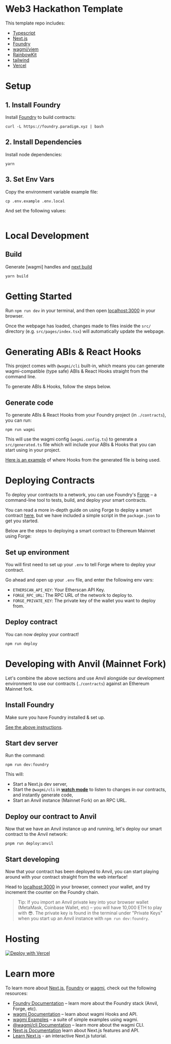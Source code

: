 # Web3 Hackathon Template

This template repo includes:

- [Typescript](https://www.typescriptlang.org/)
- [Next.js](https://nextjs.org)
- [Foundry](https://book.getfoundry.sh/)
- [wagmi/viem](https://wagmi.sh)
- [RainbowKit](https://www.rainbowkit.com/)
- [tailwind](https://tailwindcss.com/)
- [Vercel](#hosting)

# Setup

## 1. Install Foundry

Install [Foundry](https://book.getfoundry.sh/getting-started/installation) to build contracts:

```
curl -L https://foundry.paradigm.xyz | bash
```

<!-- ## Install submodules -->

## 2. Install Dependencies

Install node dependencies:

```
yarn
```

## 3. Set Env Vars

Copy the environment variable example file:

```
cp .env.example .env.local
```

And set the following values:

```

```

# Local Development

## Build

Generate [wagmi] handles and [next build](https://nextjs.org/docs/pages/api-reference/next-cli#build)

```
yarn build
```

# Getting Started

Run `npm run dev` in your terminal, and then open [localhost:3000](http://localhost:3000) in your browser.

Once the webpage has loaded, changes made to files inside the `src/` directory (e.g. `src/pages/index.tsx`) will automatically update the webpage.

# Generating ABIs & React Hooks

This project comes with `@wagmi/cli` built-in, which means you can generate wagmi-compatible (type safe) ABIs & React Hooks straight from the command line.

To generate ABIs & Hooks, follow the steps below.

## Generate code

To generate ABIs & React Hooks from your Foundry project (in `./contracts`), you can run:

```
npm run wagmi
```

This will use the wagmi config (`wagmi.config.ts`) to generate a `src/generated.ts` file which will include your ABIs & Hooks that you can start using in your project.

[Here is an example](./src/components/Counter.tsx) of where Hooks from the generated file is being used.

# Deploying Contracts

To deploy your contracts to a network, you can use Foundry's [Forge](https://book.getfoundry.sh/forge/) – a command-line tool to tests, build, and deploy your smart contracts.

You can read a more in-depth guide on using Forge to deploy a smart contract [here](https://book.getfoundry.sh/forge/deploying), but we have included a simple script in the `package.json` to get you started.

Below are the steps to deploying a smart contract to Ethereum Mainnet using Forge:

## Set up environment

You will first need to set up your `.env` to tell Forge where to deploy your contract.

Go ahead and open up your `.env` file, and enter the following env vars:

- `ETHERSCAN_API_KEY`: Your Etherscan API Key.
- `FORGE_RPC_URL`: The RPC URL of the network to deploy to.
- `FORGE_PRIVATE_KEY`: The private key of the wallet you want to deploy from.

## Deploy contract

You can now deploy your contract!

```
npm run deploy
```

# Developing with Anvil (Mainnet Fork)

Let's combine the above sections and use Anvil alongside our development environment to use our contracts (`./contracts`) against an Ethereum Mainnet fork.

## Install Foundry

Make sure you have Foundry installed & set up.

[See the above instructions](#install-foundry).

## Start dev server

Run the command:

```
npm run dev:foundry
```

This will:

- Start a Next.js dev server,
- Start the `@wagmi/cli` in [**watch mode**](https://wagmi.sh/cli/commands/generate#options) to listen to changes in our contracts, and instantly generate code,
- Start an Anvil instance (Mainnet Fork) on an RPC URL.

## Deploy our contract to Anvil

Now that we have an Anvil instance up and running, let's deploy our smart contract to the Anvil network:

```
pnpm run deploy:anvil
```

## Start developing

Now that your contract has been deployed to Anvil, you can start playing around with your contract straight from the web interface!

Head to [localhost:3000](http://localhost:3000) in your browser, connect your wallet, and try increment the counter on the Foundry chain.

> Tip: If you import an Anvil private key into your browser wallet (MetaMask, Coinbase Wallet, etc) – you will have 10,000 ETH to play with 😎. The private key is found in the terminal under "Private Keys" when you start up an Anvil instance with `npm run dev:foundry`.

# Hosting

[![Deploy with Vercel](https://vercel.com/button)](https://vercel.com/new/clone?repository-url=https%3A%2F%2Fgithub.com%2Fvercel%2Fnext.js%2Ftree%2Fcanary%2Fexamples%2Fhello-world)

# Learn more

To learn more about [Next.js](https://nextjs.org), [Foundry](https://book.getfoundry.sh/) or [wagmi](https://wagmi.sh), check out the following resources:

- [Foundry Documentation](https://book.getfoundry.sh/) – learn more about the Foundry stack (Anvil, Forge, etc).
- [wagmi Documentation](https://wagmi.sh) – learn about wagmi Hooks and API.
- [wagmi Examples](https://wagmi.sh/examples/connect-wallet) – a suite of simple examples using wagmi.
- [@wagmi/cli Documentation](https://wagmi.sh/cli) – learn more about the wagmi CLI.
- [Next.js Documentation](https://nextjs.org/docs) learn about Next.js features and API.
- [Learn Next.js](https://nextjs.org/learn) - an interactive Next.js tutorial.
